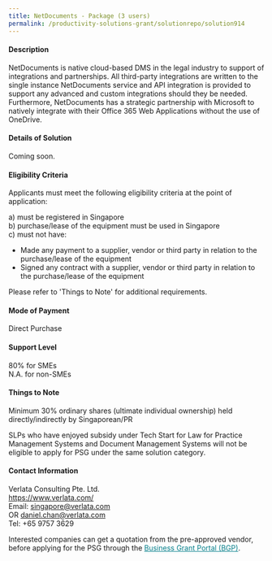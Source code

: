 ```yaml
---
title: NetDocuments - Package (3 users)
permalink: /productivity-solutions-grant/solutionrepo/solution914
---
```


#### Description

NetDocuments is  native cloud-based DMS in the legal industry to support of integrations and partnerships. All third-party integrations are written to the single instance NetDocuments service and API integration is provided to support any advanced and custom integrations should they be needed. Furthermore, NetDocuments has a strategic partnership with Microsoft to natively integrate with their Office 365 Web Applications without the use of OneDrive.


#### Details of Solution

Coming soon.

#### Eligibility Criteria

Applicants must meet the following eligibility criteria at the point of application:

a) must be registered in Singapore <br>
b) purchase/lease of the equipment must be used in Singapore <br>
c) must not have:
- Made any payment to a supplier, vendor or third party in relation to the purchase/lease of the equipment
- Signed any contract with a supplier, vendor or third party in relation to the purchase/lease of the equipment

Please refer to 'Things to Note' for additional requirements.

#### Mode of Payment
Direct Purchase

#### Support Level
80% for SMEs <br>
N.A. for non-SMEs

#### Things to Note
Minimum 30% ordinary shares (ultimate individual ownership) held directly/indirectly by Singaporean/PR

SLPs who have enjoyed subsidy under Tech Start for Law for Practice Management Systems and Document Management Systems will not be eligible to apply for PSG under the same solution category. 

#### Contact Information
Verlata Consulting Pte. Ltd.<br>https://www.verlata.com/<br>Email: singapore@verlata.com<br>OR daniel.chan@verlata.com<br>Tel: +65 9757 3629

Interested companies can get a quotation from the pre-approved vendor, before applying for the PSG through the <a target='_blank' style='color:#037e8a' href='https://www.businessgrants.gov.sg/'>Business Grant Portal (BGP)</a>.
